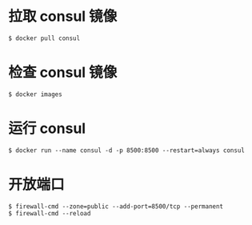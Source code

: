 # 拉取 consul 镜像

```
$ docker pull consul
```

# 检查 consul 镜像

```
$ docker images
```

# 运行 consul

```
$ docker run --name consul -d -p 8500:8500 --restart=always consul
```

# 开放端口

```
$ firewall-cmd --zone=public --add-port=8500/tcp --permanent
$ firewall-cmd --reload
```